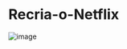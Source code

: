 # Recria-o-Netflix

![image](https://user-images.githubusercontent.com/78228167/139904283-268460ad-68e2-4e8f-a3db-4e050a145223.png)
